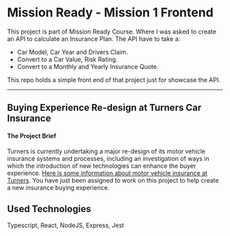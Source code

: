 # Mission Ready - Mission 1 Frontend

This project is part of Mission Ready Course. Where I was asked to create an API to calculate an Insurance Plan.
The API have to take a:

-   Car Model, Car Year and Drivers Claim.
-   Convert to a Car Value, Risk Rating.
-   Convert to a Monthly and Yearly Insurance Quote.

This repo holds a simple front end of that project just for showcase the API.

---

## Buying Experience Re-design at Turners Car Insurance

#### The Project Brief

Turners is currently undertaking a major re-design of its motor vehicle insurance systems and processes, including an investigation of ways in which the introduction of new technologies can enhance the buyer experience. [Here is some information about motor vehicle insurance at Turners](https://www.turners.co.nz/Cars/finance-insurance/car-insurance/). You have just been assigned to work on this project to help create a new insurance buying experience.

## Used Technologies

Typescript, React, NodeJS, Express, Jest
